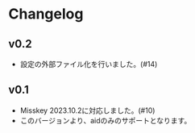 # Changelog

## v0.2

- 設定の外部ファイル化を行いました。(#14)

## v0.1

- Misskey 2023.10.2に対応しました。(#10)
- このバージョンより、aidのみのサポートとなります。
